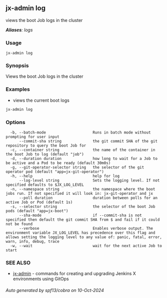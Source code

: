 ## jx-admin log

views the boot Job logs in the cluster

***Aliases**: logs*

### Usage

```
jx-admin log
```

### Synopsis

Views the boot Job logs in the cluster

### Examples

  * views the current boot logs
  
  ```bash
  jx-admin log
  ```

### Options

```
  -b, --batch-mode                     Runs in batch mode without prompting for user input
      --commit-sha string              the git commit SHA of the git repository to query the boot Job for
  -c, --container string               the name of the container in the boot Job to log (default "job")
  -d, --duration duration              how long to wait for a Job to be active and a Pod to be ready (default 30m0s)
  -g, --git-operator-selector string   the selector of the git operator pod (default "app=jx-git-operator")
  -h, --help                           help for log
      --log-level string               Sets the logging level. If not specified defaults to $JX_LOG_LEVEL
  -n, --namespace string               the namespace where the boot jobs run. If not specified it will look in: jx-git-operator and jx
      --poll duration                  duration between polls for an active Job or Pod (default 1s)
  -s, --selector string                the selector of the boot Job pods (default "app=jx-boot")
      --sha-mode                       if --commit-sha is not specified then default the git commit SHA from $ and fail if it could not be found
      --verbose                        Enables verbose output. The environment variable JX_LOG_LEVEL has precedence over this flag and allows setting the logging level to any value of: panic, fatal, error, warn, info, debug, trace
  -w, --wait                           wait for the next active Job to start
```

### SEE ALSO

* [jx-admin](jx-admin.md)	 - commands for creating and upgrading Jenkins X environments using GitOps

###### Auto generated by spf13/cobra on 10-Oct-2024
